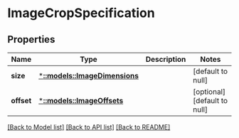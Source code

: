 # ImageCropSpecification

## Properties
Name | Type | Description | Notes
------------ | ------------- | ------------- | -------------
**size** | [***::models::ImageDimensions**](ImageDimensions.md) |  | [default to null]
**offset** | [***::models::ImageOffsets**](ImageOffsets.md) |  | [optional] [default to null]

[[Back to Model list]](../README.md#documentation-for-models) [[Back to API list]](../README.md#documentation-for-api-endpoints) [[Back to README]](../README.md)


